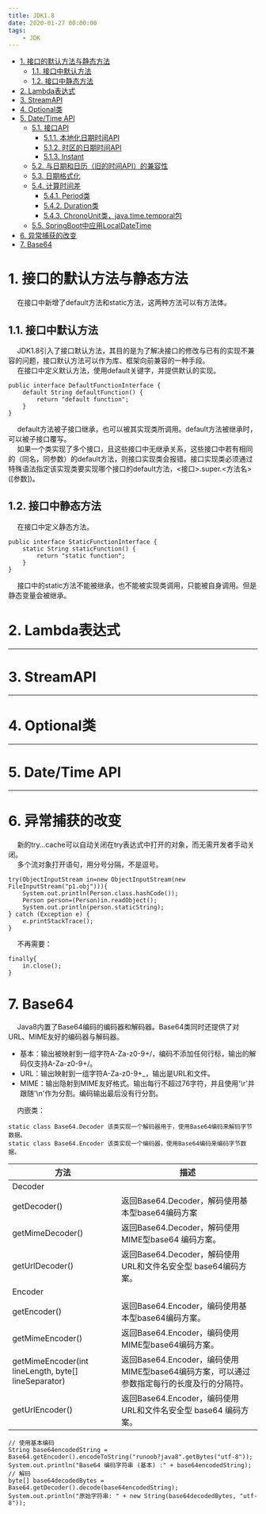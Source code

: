 ```yaml
---
title: JDK1.8
date: 2020-01-27 00:00:00
tags:
    - JDK
---
```


<!-- TOC -->

- [1. 接口的默认方法与静态方法](#1-接口的默认方法与静态方法)
    - [1.1. 接口中默认方法](#11-接口中默认方法)
    - [1.2. 接口中静态方法](#12-接口中静态方法)
- [2. Lambda表达式](#2-lambda表达式)
- [3. StreamAPI](#3-streamapi)
- [4. Optional类](#4-optional类)
- [5. Date/Time API](#5-datetime-api)
    - [5.1. 接口API](#51-接口api)
        - [5.1.1. 本地化日期时间API](#511-本地化日期时间api)
        - [5.1.2. 时区的日期时间API](#512-时区的日期时间api)
        - [5.1.3. Instant](#513-instant)
    - [5.2. 与日期和日历（旧的时间API）的兼容性](#52-与日期和日历旧的时间api的兼容性)
    - [5.3. 日期格式化](#53-日期格式化)
    - [5.4. 计算时间差](#54-计算时间差)
        - [5.4.1. Period类](#541-period类)
        - [5.4.2. Duration类](#542-duration类)
        - [5.4.3. ChronoUnit类，java.time.temporal包](#543-chronounit类javatimetemporal包)
    - [5.5. SpringBoot中应用LocalDateTime](#55-springboot中应用localdatetime)
- [6. 异常捕获的改变](#6-异常捕获的改变)
- [7. Base64](#7-base64)

<!-- /TOC -->


# 1. 接口的默认方法与静态方法  
&emsp; 在接口中新增了default方法和static方法，这两种方法可以有方法体。  

## 1.1. 接口中默认方法  
&emsp; JDK1.8引入了接口默认方法，其目的是为了解决接口的修改与已有的实现不兼容的问题，接口默认方法可以作为库、框架向前兼容的一种手段。  
&emsp; 在接口中定义默认方法，使用default关键字，并提供默认的实现。  

```
public interface DefaultFunctionInterface {
    default String defaultFunction() {
        return "default function";
    }
}
```
&emsp; default方法被子接口继承，也可以被其实现类所调用。default方法被继承时，可以被子接口覆写。  
&emsp; 如果一个类实现了多个接口，且这些接口中无继承关系，这些接口中若有相同的（同名，同参数）的default方法，则接口实现类会报错。接口实现类必须通过特殊语法指定该实现类要实现哪个接口的default方法，\<接口\>.super.\<方法名\>([参数])。  

## 1.2. 接口中静态方法  
&emsp; 在接口中定义静态方法。  

```
public interface StaticFunctionInterface {
    static String staticFunction() {
        return "static function";
    }
}
```
&emsp; 接口中的static方法不能被继承，也不能被实现类调用，只能被自身调用。但是静态变量会被继承。  

# 2. Lambda表达式  

------

# 3. StreamAPI  

-----
# 4. Optional类  

-----
# 5. Date/Time API  

-----
# 6. 异常捕获的改变   
&emsp; 新的try…cache可以自动关闭在try表达式中打开的对象，而无需开发者手动关闭。  
&emsp; 多个流对象打开语句，用分号分隔，不是逗号。  

```
try(ObjectInputStream in=new ObjectInputStream(new FileInputStream("p1.obj"))){
    System.out.println(Person.class.hashCode());
    Person person=(Person)in.readObject();
    System.out.println(person.staticString);
} catch (Exception e) {
    e.printStackTrace();
}
```
&emsp; 不再需要：  

```
finally{
    in.close();
}
```

# 7. Base64  
&emsp; Java8内置了Base64编码的编码器和解码器。Base64类同时还提供了对URL、MIME友好的编码器与解码器。  
* 基本：输出被映射到一组字符A-Za-z0-9+/，编码不添加任何行标，输出的解码仅支持A-Za-z0-9+/。  
* URL：输出映射到一组字符A-Za-z0-9+_，输出是URL和文件。  
* MIME：输出隐射到MIME友好格式。输出每行不超过76字符，并且使用'\r'并跟随'\n'作为分割。编码输出最后没有行分割。  

&emsp; 内嵌类：  

    static class Base64.Decoder	该类实现一个解码器用于，使用Base64编码来解码字节数据。
    static class Base64.Encoder	该类实现一个编码器，使用Base64编码来编码字节数据。 

|方法 |描述|
|---|---|
|Decoder| |
|getDecoder()	|返回Base64.Decoder，解码使用基本型base64编码方案|
|getMimeDecoder()	|返回Base64.Decoder，解码使用MIME型base64 编码方案。|
|getUrlDecoder()	|返回Base64.Decoder，解码使用URL和文件名安全型 base64编码方案。|
|Encoder| | 
|getEncoder()	|返回Base64.Encoder，编码使用基本型base64编码方案。|
|getMimeEncoder()	|返回Base64.Encoder，编码使用MIME型base64编码方案。|
|getMimeEncoder(int lineLength, byte[] lineSeparator)	|返回Base64.Encoder，编码使用MIME型base64编码方案，可以通过参数指定每行的长度及行的分隔符。|
|getUrlEncoder()	|返回Base64.Encoder，编码使用URL和文件名安全型 base64 编码方案。|

```
// 使用基本编码
String base64encodedString = Base64.getEncoder().encodeToString("runoob?java8".getBytes("utf-8"));
System.out.println("Base64 编码字符串 (基本) :" + base64encodedString);
// 解码
byte[] base64decodedBytes = Base64.getDecoder().decode(base64encodedString);
System.out.println("原始字符串: " + new String(base64decodedBytes, "utf-8"));
```

